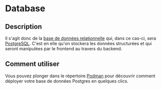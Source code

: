 # Database

## Description

Il s'agit donc de la [base de données relationnelle](https://fr.wikipedia.org/wiki/Base_de_donn%C3%A9es_relationnelle) qui, dans ce cas-ci, sera [PostgreSQL](https://www.postgresql.org/). C'est en elle qu'on stockera les données structurées et qui seront manipulées par le frontend au travers du backend.

## Comment utiliser

Vous pouvez plonger dans le répertoire [Podman](./podman/) pour découvrir comment déployer votre base de données Postgres en quelques clics.
